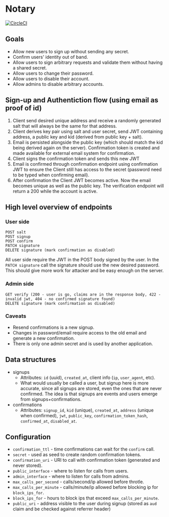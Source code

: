 # Notary 

[![CircleCI](https://circleci.com/gh/Coinberry/notary.svg?style=svg&circle-token=e4d47b8b402667233594988ac1565ddd5ca5ac8f)](https://circleci.com/gh/Coinberry/notary)

## Goals

* Allow new users to sign up without sending any secret.
* Confirm users' identity out of band.
* Allow users to sign arbitrary requests and validate them without having a shared secret.
* Allow users to change their password.
* Allow users to disable their account.
* Allow admins to disable arbitrary accounts.

## Sign-up and Authentiction flow (using email as proof of id)

1. Client send desired unique address and receive a randomly generated salt that will always be the same for that address.
1. Client derives key pair using salt and user secret, send JWT containing address, a public key and kid (derived from public key + salt).
1. Email is persisted alongside the public key (which should match the kid being derived again on the server). Confirmation token is created and made available for external email system for confirmation.
1. Client signs the confirmation token and sends this new JWT
1. Email is confirmed through confirmation endpoint using confirmation JWT to ensure the Client still has access to the secret (password need to be typed when confirming email).
1. After confirmation the Client JWT becomes active. Now the email becomes unique as well as the public key. The verification endpoint will return a 200 while the account is active.

## High level overview of endpoints

### User side
```
POST salt
POST signup
POST confirm
PATCH signature
DELETE signature (mark confirmation as disabled)
```

All user side require the JWT in the POST body signed by the user. In the `PATCH signature` call the signature should use the new desired password.
This should give more work for attacker and be easy enough on the server.

### Admin side
```
GET verify (200 - user is go, claims are in the response body, 422 - invalid jwt, 404 - no confirmed signature found)
DELETE signature (mark confirmation as disabled)
```

### Caveats

* Resend confirmations is a new signup.
* Changes in password/email require access to the old email and generate a new confirmation.
* There is only one admin secret and is used by another application.

## Data structures

* signups
	* Attributes: `id` (uuid), `created_at`, client info (`ip`, `user_agent`, etc).
	* What would usually be called a user, but signup here is more accurate, since all signups are stored, even the ones that are never confirmed. The idea is that signups are events and users emerge from signups+confirmations.
* confirmations
	* Attributes: `signup_id`, `kid` (unique), `created_at`, `address` (unique when confirmed), `jwt`, `public_key`, `confirmation_token_hash`, `confirmed_at`, `disabled_at`.

## Configuration

* `confirmation_ttl` - time confirmations can wait for the `confirm` call.
* `secret` - used as seed to create random confirmation tokens.
* `confirmation_uri` - URI to call with confirmation token (generated and never stored).
* `public_interface` - where to listen for calls from users.
* `admin_interface` - where to listen for calls from admins.
* `max_calls_per_second` - calls/second/ip allowed before throtle.
* `max_calls_per_minute` - calls/minute/ip allowed before blocking ip for `block_ips_for`.
* `block_ips_for` - hours to block ips that exceed `max_calls_per_minute`.
* `public_uri` - address visible to the user during signup (stored as `aud` claim and be checked against referrer header)